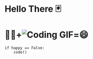 # Hello There 🃏

# 🧑‍💻+![Coding GIF](https://i.giphy.com/media/xT9IgzoKnwFNmISR8I/giphy.webp)=😄

```
if happy == False:
    code()
```
